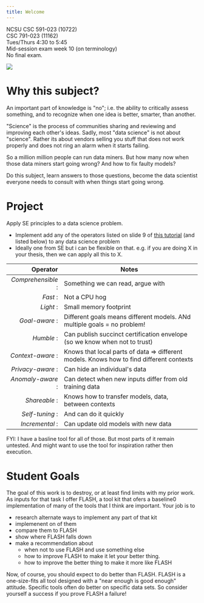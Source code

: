 ```yaml
---
title: Welcome
---
```



NCSU CSC 591-023 (10722)  
CSC 791-023 (11162)  
Tues/Thurs 4:30 to 5:45  
Mid-session exam week 10 (on terminology)    
No final exam.

<img class="pure-img displayed" src="https://github.com/txt/fss16/raw/master/img/science.png">



# Why this subject?

An important part of knowledge  is "no"; i.e. the ability to critically assess something, and to recognize when one idea  is better, smarter, than another.

"Science" is the process of communities sharing and reviewing and improving each other's ideas. Sadly, most "data science" is not about "science". Rather its about vendors selling you stuff that does not work properly and does not
ring an alarm when it starts failing.

So a million million people can run data miners. But how many  now when those data miners start going wrong? And how to fix faulty models?

Do this subject, learn answers to those questions, become the data scientist everyone needs to consult with  when things start going wrong.


 

# Project

Apply SE principles to a data science problem. 

- Implement add any of the operators listed on slide 9 of [this tutorial](http://tiny.cc/timm) (and listed below) to any 
  data science problem 
- Ideally one from SE but i can be flexible on that. e.g. if you are doing X in your thesis, then we can apply all this to X.


  
|Operator | Notes|
|------:|--------|
|_Comprehensible_ :|  Something we can read, argue with|
|_Fast_ :|  Not a CPU hog|
|_Light_ :| Small memory footprint |
|_Goal-aware_ :| Different goals means different models. ANd multiple goals = no problem!|
|_Humble_ :|  Can publish succinct certification envelope (so we know when not to trust)|
|_Context-aware_ :|  Knows that local parts of data ⇒ different models. Knows how to find different contexts|
|_Privacy-aware_ :|  Can hide an individual's data|
|_Anomaly-aware_ :|  Can detect when new inputs differ from old training data|
|_Shareable_ :|  Knows how to transfer models, data, between contexts|
|_Self-tuning_ :|  And can do it quickly|
|_Incremental_ :|  Can update old models with new data|

FYI: I have a basline tool for all of those. But most parts of it remain untested. And might want to use
         the tool for inspiration rather then execution.
 

# Student Goals

The goal of this work is to destroy, or at least
find limits with my prior work. As inputs for that task
I offer FLASH, a tool kit that ofers a baseline0 implementation
of many of the tools that I think are important. 
Your job is to 

- research alternate ways to implement any part of that  kit
- implemenent on of them
- compare them to FLASH
- show where FLASH falls down
- make a recommendation about 
   - when not to use FLASH and use something else
   - how to improve FLASH to make it let your better thing.
   - how to improve the better thing to make it more like FLASH

Now, of course, you should expect to do better than FLASH. FLASH
is a one-size-fits all tool designed with a "near enough is good
enough" attitude. Specific tools often do better
on specific data sets.  So consider yourself a success if
you prove FLASH a failure!
